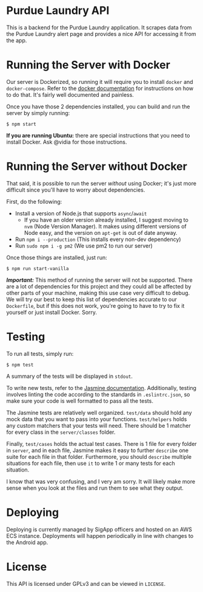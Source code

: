 # Purdue Laundry API

This is a backend for the Purdue Laundry application. It scrapes 
data from the Purdue Laundry alert page and provides a nice API 
for accessing it from the app. 

# Running the Server with Docker

Our server is Dockerized, so running it will require you to install
`docker` and `docker-compose`. Refer to the [docker documentation](https://docs.docker.com/compose/install/)
for instructions on how to do that. It's fairly well documented
and painless. 

Once you have those 2 dependencies installed, you can build and run
the server by simply running:

    $ npm start
    
**If you are running Ubuntu:** there are special instructions that
you need to install Docker. Ask @vidia for those instructions.
    
# Running the Server without Docker

That said, it is possible to run the server *without* using Docker;
it's just more difficult since you'll have to worry about dependencies. 

First, do the following:
- Install a version of Node.js that supports `async`/`await`
	- If you have an older version already installed, I suggest
	moving to `nvm` (Node Version Manager). It makes using
	different versions of Node easy, and the version
	on `apt-get` is out of date anyway.
- Run `npm i --production` (This installs every non-dev dependency)
- Run `sudo npm i -g pm2` (We use pm2 to run our server)

Once those things are installed, just run:

    $ npm run start-vanilla
    
***Important:*** This method of running the server will not be
supported. There are a lot of dependencies for this project
and they could all be affected by other parts of your machine,
making this use case very difficult to debug. We will try our best
to keep this list of dependencies accurate to our `Dockerfile`,
but if this does not work, you're going to have to try to fix it
yourself or just install Docker. Sorry.

# Testing

To run all tests, simply run:

    $ npm test

A summary of the tests will be displayed in `stdout`. 

To write new tests, refer to the [Jasmine documentation](https://jasmine.github.io/edge/node.html).
Additionally, testing involves linting the code according to the
standards in `.eslintrc.json`, so make sure your code is well
formatted to pass all the tests.

The Jasmine tests are relatively well organized. `test/data` should
hold any mock data that you want to pass into your functions.
`test/helpers` holds any custom matchers that your tests will need.
There should be 1 matcher for every class in the `server/classes`
folder. 

Finally, `test/cases` holds the actual test cases. There
is 1 file for every folder in `server`, and in each file, Jasmine
makes it easy to further `describe` one suite for each file in that
folder. Furthermore, you should `describe` multiple situations for
each file, then use `it` to write 1 or many tests for each situation.

I know that was very confusing, and I very am sorry. It will likely
make more sense when you look at the files and run them to see 
what they output.

# Deploying

Deploying is currently managed by SigApp officers and hosted on
an AWS ECS instance. Deployments will happen periodically in 
line with changes to the Android app. 

# License

This API is licensed under GPLv3 and can be viewed in `LICENSE`.